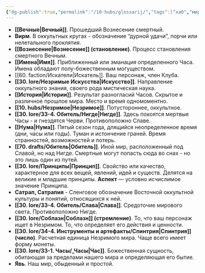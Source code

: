 ```yaml
---
{"dg-publish":true,"permalink":"/10-hubs/glossarij/","tags":["хаб","мир"]}
---
```


- **[[Вечные\|Вечный]]**. Прошедший Вознесение смертный. 
- **Вирм**. В оккультных кругах - обозначение “дурной удачи”, порчи или нелетального проклятия. 
- **[[Вознесение\|Вознесение]] (становление)**. Процесс становления смертного Вечным. 
- **[[Имена\|Имя]]**. Приближенный или эманация определенного Часа. Имена обладают полу-божественным могуществом. 
- [[60. faction/Искатели\|Искатель]]. Ваш персонаж, член Клуба. 
- **[[30. lore/Незримые Искусства\|Искусство]]**. Направление оккультного знания, своего рода мистическая наука.
- **[[История\|Истории]]**. Результат разногласий Часов. Скрытое и различное прошлое мира. Место и время одномоментно.
- **[[10. hubs/Незримое\|Незримое]]**. Потустороннее, оккультное.
- **[[30. lore/33-4. Обитель/Нигде\|Нигде]]**. Здесь покоятся мертвые Часы - и гнездятся Черви. Противоположно Славе.
- **[[Нума\|Нума]]**. Пятый сезон года, длящийся неопределенное время (дни, часы или годы). Туман и истончение граней. Время странностей, возможностей и потерь.
- **[[70. drafts/Обитель\|Обитель]]**. Иной мир, расположенный под Славой, но над Нигде. Смертные могут попасть сюда во снах - но это лишь один из путей. 
- **[[30. lore/Принципы\|Принцип]]**. Свойство или качество, характерное для всех вещей, явлений, идей и существ. Делятся на великие и младшие принципы. **Аспект** — условно исчислимое значение Принципа.
- **Сатрап, Сатрапия** - Сленговое обозначение Восточной оккультной культуры и понятий, относящихся к ней.
- **[[30. lore/33-4. Обитель/Слава\|Слава]]**. Средоточие мирового света. Противоположно Нигде. 
- **[[30. lore/Соблазн\|Соблазн]] (стремление)**. То, что ваш персонаж ищет в Незримом. То, что определяет его действия и ценности. 
- **[[30. lore/34-4. Инструменты и артефакты/Спинтрия\|Спинтрия]] (число)**. Расчетная единица Незримого мира. Чаще всего имеет форму монеты.
- **[[30. lore/33-1. Часы/_Часы\|Час]]**. Божественная сущность, обитающая за пределами нашего мира и определяющая его бытие. 
- **Явь**. Наш мир, обыденный и простой. 

